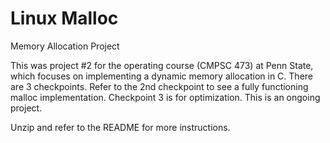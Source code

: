 # Linux Malloc
Memory Allocation Project

This was project #2 for the operating course (CMPSC 473) at Penn State, which focuses on implementing a dynamic memory allocation in C. There are 3 checkpoints. Refer to the 2nd checkpoint to see a fully functioning malloc implementation. Checkpoint 3 is for optimization. This is an ongoing project. 

Unzip and refer to the README for more instructions.
